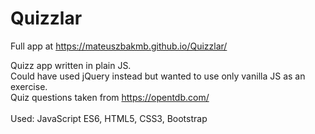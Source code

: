 # Quizzlar

Full app at https://mateuszbakmb.github.io/Quizzlar/

Quizz app written in plain JS.<br>
Could have used jQuery instead but wanted to use only vanilla JS as an exercise.<br>
Quiz questions taken from https://opentdb.com/
<br><br>
Used: JavaScript ES6, HTML5, CSS3, Bootstrap
